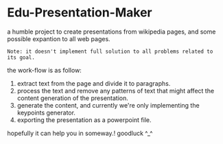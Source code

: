 # Edu-Presentation-Maker

a humble project to create presentations from wikipedia pages, and some possible expantion to all web pages.

`Note: it doesn't implement full solution to all problems related to its goal.`

the work-flow is as follow:
1. extract text from the page and divide it to paragraphs.
2. process the text and remove any patterns of text that might affect the content generation of the presentation.
3. generate the content, and currently we're only implementing the keypoints generator.
4.  exporting the presentation as a powerpoint file.

hopefully it can help you in someway.! goodluck ^_^
